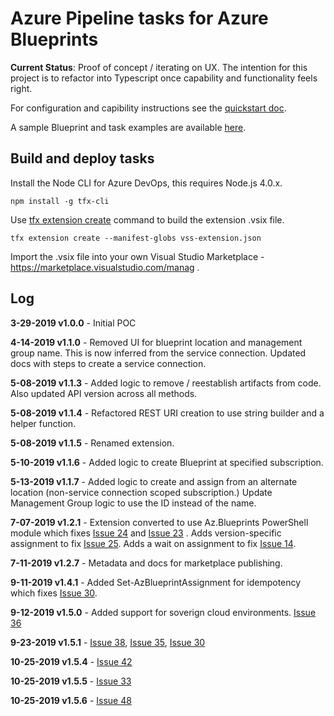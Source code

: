 # Azure Pipeline tasks for Azure Blueprints

**Current Status**: Proof of concept / iterating on UX. The intention for this project is to refactor into Typescript once capability and functionality feels right.

For configuration and capibility instructions see the [quickstart doc](./docs/overview.md).

A sample Blueprint and task examples are available [here](https://github.com/neilpeterson/blueprint-example).

## Build and deploy tasks

Install the Node CLI for Azure DevOps, this requires Node.js 4.0.x.

```
npm install -g tfx-cli
```

Use [tfx extension create](https://docs.microsoft.com/en-us/azure/devops/extend/get-started/node?WT.mc_id=none-github-nepeters&view=azure-devops) command to build the extension .vsix file.

```
tfx extension create --manifest-globs vss-extension.json
```

Import the .vsix file into your own Visual Studio Marketplace - https://marketplace.visualstudio.com/manag .

## Log

**3-29-2019 v1.0.0** - Initial POC

**4-14-2019 v1.1.0** - Removed UI for blueprint location and management group name. This is now inferred from the service connection. Updated docs with steps to create a service connection.

**5-08-2019 v1.1.3** - Added logic to remove / reestablish artifacts from code. Also updated API version across all methods.

**5-08-2019 v1.1.4** - Refactored REST URI creation to use string builder and a helper function.

**5-08-2019 v1.1.5** - Renamed extension.

**5-10-2019 v1.1.6** - Added logic to create Blueprint at specified subscription.

**5-13-2019 v1.1.7** - Added logic to create and assign from an alternate location (non-service connection scoped subscription.) Update Management Group logic to use the ID instead of the name.

**7-07-2019 v1.2.1** - Extension converted to use Az.Blueprints PowerShell module which fixes [Issue 24](https://github.com/neilpeterson/azure-blueprints-pipeline-tasks/issues/24) and [Issue 23](https://github.com/neilpeterson/azure-blueprints-pipeline-tasks/issues/23) . Adds version-specific assignment to fix [Issue 25](https://github.com/neilpeterson/azure-blueprints-pipeline-tasks/issues/25). Adds a wait on assignment to fix [Issue 14](https://github.com/neilpeterson/azure-blueprints-pipeline-tasks/issues/14).

**7-11-2019 v1.2.7** - Metadata and docs for marketplace publishing.

**9-11-2019 v1.4.1** - Added Set-AzBlueprintAssignment for idempotency which fixes [Issue 30](https://github.com/neilpeterson/azure-blueprints-pipeline-tasks/issues/30).

**9-12-2019 v1.5.0** - Added support for soverign cloud environments. [Issue 36](https://github.com/neilpeterson/azure-blueprints-pipeline-tasks/issues/36)

**9-23-2019 v1.5.1** - [Issue 38](https://github.com/neilpeterson/azure-blueprints-pipeline-tasks/issues/38), [Issue 35](https://github.com/neilpeterson/azure-blueprints-pipeline-tasks/issues/35), [Issue 30](https://github.com/neilpeterson/azure-blueprints-pipeline-tasks/issues/30)

**10-25-2019 v1.5.4** - [Issue 42](https://github.com/neilpeterson/azure-blueprints-pipeline-tasks/issues/42)

**10-25-2019 v1.5.5** - [Issue 33](https://github.com/neilpeterson/azure-blueprints-pipeline-tasks/issues/33)

**10-25-2019 v1.5.6** - [Issue 48](https://github.com/neilpeterson/azure-blueprints-pipeline-tasks/issues/48)